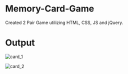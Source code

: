 # Memory-Card-Game
Created 2 Pair Game utilizing HTML, CSS, JS and jQuery.

# Output
![card_1](https://github.com/priyanshishah20/Pairs-Game/assets/92794107/b17250f2-8f3a-4c06-82e7-70880ed66606)

![card_2](https://github.com/priyanshishah20/Pairs-Game/assets/92794107/bce676f9-fabe-4fa4-98f1-3a395bc69663)
